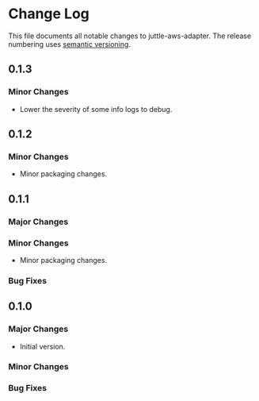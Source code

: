 # Change Log
This file documents all notable changes to juttle-aws-adapter. The release numbering uses [semantic versioning](http://semver.org).

## 0.1.3

### Minor Changes
- Lower the severity of some info logs to debug.

## 0.1.2

### Minor Changes
- Minor packaging changes.

## 0.1.1

### Major Changes

### Minor Changes
- Minor packaging changes.

### Bug Fixes

## 0.1.0

### Major Changes
- Initial version.

### Minor Changes

### Bug Fixes
